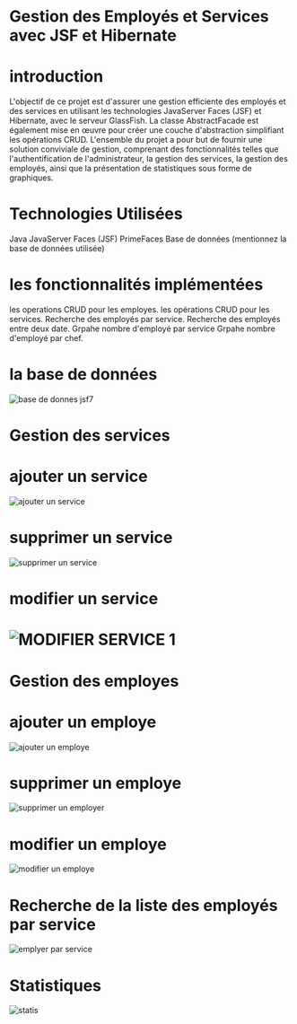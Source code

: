 # Gestion des Employés et Services avec JSF et Hibernate
# introduction 
L'objectif de ce projet est d'assurer une gestion efficiente des employés et des services en utilisant les technologies JavaServer Faces (JSF) et Hibernate,
avec le serveur GlassFish. La classe AbstractFacade est également mise en œuvre pour créer une couche d'abstraction simplifiant les opérations CRUD.
L'ensemble du projet a pour but de fournir une solution conviviale de gestion, comprenant des fonctionnalités telles que l'authentification de l'administrateur,
la gestion des services, la gestion des employés, ainsi que la présentation de statistiques sous forme de graphiques.
# Technologies Utilisées
Java
JavaServer Faces (JSF)
PrimeFaces
Base de données (mentionnez la base de données utilisée)
# les fonctionnalités implémentées
les operations CRUD pour les employes.
les opérations CRUD pour les services.
Recherche des employés par service.
Recherche des employés entre deux date.
Grpahe nombre d'employé par service
Grpahe nombre d'employé par chef.
# la base de données 

![base de donnes jsf7](https://github.com/MeryemRACHYQ/JSP/assets/147452254/1ed2c84d-2cad-4e60-ac3b-22fd0c8b0197)
 # Gestion des services 

# ajouter un service 
![ajouter un service](https://github.com/MeryemRACHYQ/JSP/assets/147452254/7f538fa3-18cd-4b90-a1a3-3c3606324d5d)

# supprimer un service 
![supprimer un service](https://github.com/MeryemRACHYQ/JSP/assets/147452254/bf4c2242-1426-4302-84d1-8604d873cf56)

# modifier un service 

# ![MODIFIER SERVICE 1](https://github.com/MeryemRACHYQ/JSP/assets/147452254/c53e175e-2c0b-4625-a151-eb6f62e497af)  
# Gestion des employes 
# ajouter un employe
![ajouter un employe](https://github.com/MeryemRACHYQ/JSP/assets/147452254/60bf0140-9a02-40cb-8594-fa6a95620596)

# supprimer un employe
![supprimer un employer](https://github.com/MeryemRACHYQ/JSP/assets/147452254/3a9a92c2-2e8d-4627-b1ab-88339c9aafb1)

# modifier un employe 

![modifier un employe](https://github.com/MeryemRACHYQ/JSP/assets/147452254/8d62ac77-dee0-4ce2-b874-5875c5e40e93)
# Recherche de la liste des employés par service

![emplyer par service](https://github.com/MeryemRACHYQ/JSP/assets/147452254/ce4dac98-c722-419c-abcb-17d208b4aaca)

# Statistiques 
![statis](https://github.com/MeryemRACHYQ/JSP/assets/147452254/6eb26842-952b-44b6-8a9b-3013033eedf9)
